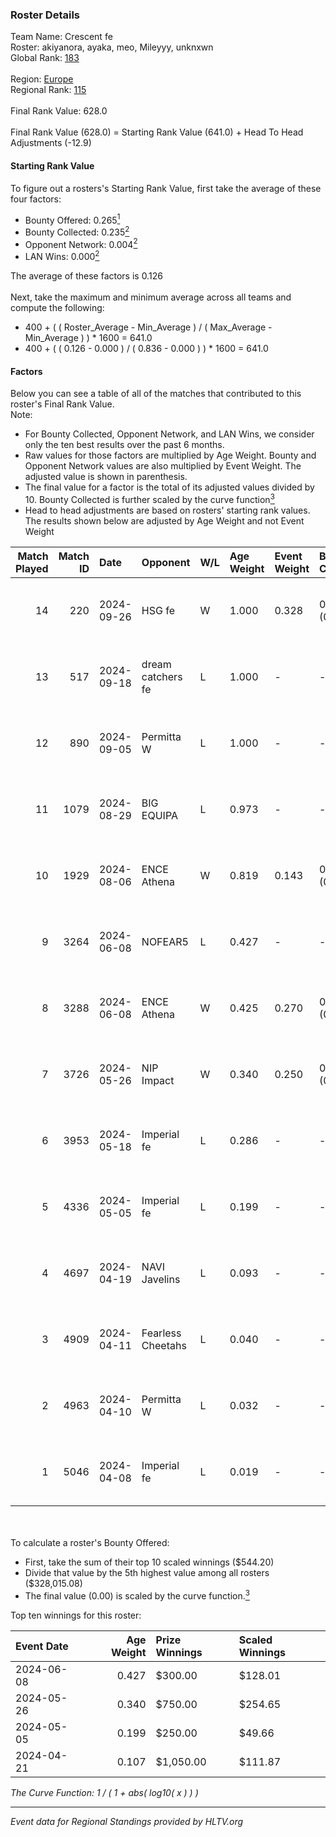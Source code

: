 ### Roster Details<br />
Team Name: Crescent fe<br />
Roster: akiyanora, ayaka, meo, Mileyyy, unknxwn<br />
Global Rank: [183](../../standings_global_2024_10_02.md)<br />
<br />
Region: [Europe]( ../../standings_europe_2024_10_02.md)<br />
Regional Rank: [115]( ../../standings_europe_2024_10_02.md)<br />
<br />
Final Rank Value:  628.0<br />
<br />
Final Rank Value (628.0) = Starting Rank Value (641.0) + Head To Head Adjustments (-12.9)<br />

#### Starting Rank Value<br />
To figure out a rosters's Starting Rank Value, first take the average of these four factors:<br />
- Bounty Offered: 0.265[<sup>1</sup>](#table2)
- Bounty Collected: 0.235[<sup>2</sup>](#table1)
- Opponent Network: 0.004[<sup>2</sup>](#table1)
- LAN Wins: 0.000[<sup>2</sup>](#table1)

The average of these factors is 0.126<br />
<br />
Next, take the maximum and minimum average across all teams and compute the following:<br />
- 400 + ( ( Roster_Average - Min_Average ) / ( Max_Average - Min_Average ) ) * 1600 = 641.0
- 400 + ( ( 0.126 - 0.000 ) / ( 0.836 - 0.000 ) ) * 1600 = 641.0


#### Factors<br />
Below you can see a table of all of the matches that contributed to this roster's Final Rank Value.<br />
Note:<br />

- For Bounty Collected, Opponent Network, and LAN Wins, we consider only the ten best results over the past 6 months.
- Raw values for those factors are multiplied by Age Weight. Bounty and Opponent Network values are also multiplied by Event Weight. The adjusted value is shown in parenthesis.
- The final value for a factor is the total of its adjusted values divided by 10. Bounty Collected is further scaled by the curve function[<sup>3</sup>](#curveFunction)
- Head to head adjustments are based on rosters' starting rank values. The results shown below are adjusted by Age Weight and not Event Weight
<span id="table1"></span><br />


| Match Played | Match ID | Date       | Opponent          | W/L | Age Weight | Event Weight | Bounty Collected | Opponent Network | LAN Wins  | H2H Adj. | Roster                                  |
| -: | -: | :- | :- | :- | :- | :- | :- | :- | :- | -: | :- |
|           14 |      220 | 2024-09-26 | HSG fe            | W   | 1.000      | 0.328        | 0.015 (0.005)    | 0.059 (0.019)    | 0 (0.000) |    18.85 | akiyanora, ayaka, meo, Mileyyy, unknxwn |
|           13 |      517 | 2024-09-18 | dream catchers fe | L   | 1.000      | -            | -                | -                | -         |   -10.01 | akiyanora, amore, meo, Mileyyy, unknxwn |
|           12 |      890 | 2024-09-05 | Permitta W        | L   | 1.000      | -            | -                | -                | -         |   -17.25 | akiyanora, amore, meo, Mileyyy, unknxwn |
|           11 |     1079 | 2024-08-29 | BIG EQUIPA        | L   | 0.973      | -            | -                | -                | -         |   -13.88 | akiyanora, amore, meo, Mileyyy, unknxwn |
|           10 |     1929 | 2024-08-06 | ENCE Athena       | W   | 0.819      | 0.143        | 0.001 (0.000)    | 0.033 (0.004)    | 0 (0.000) |    10.70 | akiyanora, amore, ayaka, Margo, meo     |
|            9 |     3264 | 2024-06-08 | NOFEAR5           | L   | 0.427      | -            | -                | -                | -         |    -6.95 | akiyanora, amore, ayaka, Margo, meo     |
|            8 |     3288 | 2024-06-08 | ENCE Athena       | W   | 0.425      | 0.270        | 0.001 (0.000)    | 0.033 (0.004)    | 0 (0.000) |     5.75 | akiyanora, amore, ayaka, Margo, meo     |
|            7 |     3726 | 2024-05-26 | NIP Impact        | W   | 0.340      | 0.250        | 0.004 (0.000)    | 0.190 (0.016)    | 0 (0.000) |     5.92 | akiyanora, amore, ayaka, Margo, meo     |
|            6 |     3953 | 2024-05-18 | Imperial fe       | L   | 0.286      | -            | -                | -                | -         |    -2.03 | akiyanora, amore, ayaka, Margo, meo     |
|            5 |     4336 | 2024-05-05 | Imperial fe       | L   | 0.199      | -            | -                | -                | -         |    -1.43 | akiyanora, amore, ayaka, Margo, meo     |
|            4 |     4697 | 2024-04-19 | NAVI Javelins     | L   | 0.093      | -            | -                | -                | -         |    -1.01 | akiyanora, amore, ayaka, Margo, meo     |
|            3 |     4909 | 2024-04-11 | Fearless Cheetahs | L   | 0.040      | -            | -                | -                | -         |    -0.73 | akiyanora, amore, ayaka, Margo, meo     |
|            2 |     4963 | 2024-04-10 | Permitta W        | L   | 0.032      | -            | -                | -                | -         |    -0.73 | akiyanora, amore, ayaka, Margo, meo     |
|            1 |     5046 | 2024-04-08 | Imperial fe       | L   | 0.019      | -            | -                | -                | -         |    -0.14 | akiyanora, amore, ayaka, Margo, meo     |

<br />
<span id="table2"></span><br />
To calculate a roster's Bounty Offered:<br />

- First, take the sum of their top 10 scaled winnings ($544.20)
- Divide that value by the 5th highest value among all rosters ($328,015.08)
- The final value (0.00) is scaled by the curve function.[<sup>3</sup>](#curveFunction)

Top ten winnings for this roster:<br />

| Event Date | Age Weight | Prize Winnings | Scaled Winnings |
| :- | -: | :- | :- |
| 2024-06-08 |      0.427 | $300.00        | $128.01         |
| 2024-05-26 |      0.340 | $750.00        | $254.65         |
| 2024-05-05 |      0.199 | $250.00        | $49.66          |
| 2024-04-21 |      0.107 | $1,050.00      | $111.87         |


<span id="curveFunction"></span>_The Curve Function: 1 / ( 1 + abs( log10( x ) ) )_<br />

---
_Event data for Regional Standings provided by HLTV.org_<br />
